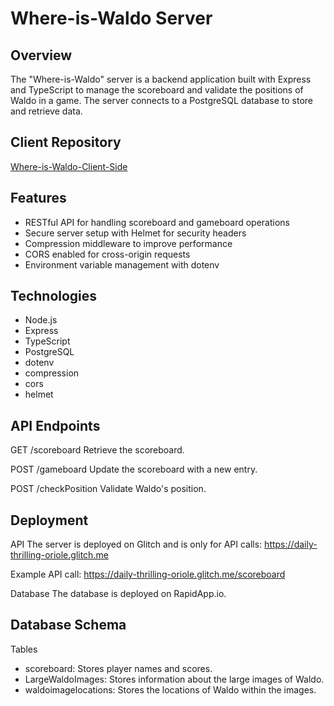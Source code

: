 # Where-is-Waldo Server

## Overview
The "Where-is-Waldo" server is a backend application built with Express and TypeScript to manage the scoreboard and validate the positions of Waldo in a game. The server connects to a PostgreSQL database to store and retrieve data.

## Client Repository
[Where-is-Waldo-Client-Side
](https://github.com/mpapila/Where-is-Waldo-Client-Side)

## Features
- RESTful API for handling scoreboard and gameboard operations
- Secure server setup with Helmet for security headers
- Compression middleware to improve performance
- CORS enabled for cross-origin requests
- Environment variable management with dotenv

## Technologies
- Node.js
- Express
- TypeScript
- PostgreSQL
- dotenv
- compression
- cors
- helmet

## API Endpoints

GET /scoreboard
Retrieve the scoreboard.

POST /gameboard
Update the scoreboard with a new entry.

POST /checkPosition
Validate Waldo's position.

## Deployment

API
The server is deployed on Glitch and is only for API calls: https://daily-thrilling-oriole.glitch.me

Example API call: https://daily-thrilling-oriole.glitch.me/scoreboard

Database
The database is deployed on RapidApp.io.

## Database Schema
Tables
- scoreboard: Stores player names and scores.
- LargeWaldoImages: Stores information about the large images of Waldo.
- waldoimagelocations: Stores the locations of Waldo within the images.

